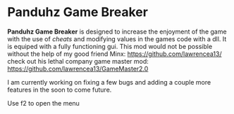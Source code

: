 # Panduhz Game Breaker

**Panduhz Game Breaker** is designed to increase the enjoyment of the game with the use of *cheats* and modifying values in the games code with a dll. It is equiped with a fully functioning gui. This mod would not be possible without the help of my good friend Minx: https://github.com/lawrencea13/ check out his lethal company game master mod: https://github.com/lawrencea13/GameMaster2.0

I am currently working on fixing a few bugs and adding a couple more features in the soon to come future.

Use f2 to open the menu
